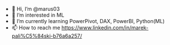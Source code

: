 - 👋 Hi, I’m @marus03
- 👀 I’m interested in ML
- 🌱 I’m currently learning PowerPivot, DAX, PowerBI, Python(ML)
- 📫 How to reach me https://www.linkedin.com/in/marek-pali%C5%84ski-b76a6a257/

<!---
marus03/marus03 is a ✨ special ✨ repository because its `README.md` (this file) appears on your GitHub profile.
You can click the Preview link to take a look at your changes.
--->
